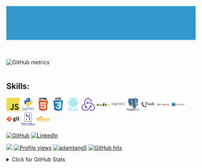 <div align="left">
    <img src="./animated-text.gif" alt="Hi there! I'm Adam Tang." title="Hi there! I'm Adam Tang."/>
</div>
<br />
<br />

<div align="left">

![GitHub metrics](https://metrics.lecoq.io/adamtang5)
</div>

<p align="left" style="display: flex; flex-direction: column; justify-content: center; align-items: center;">
    <h2>Skills: </h2>
    <p>
        <img src="https://raw.githubusercontent.com/devicons/devicon/v2.15.1/icons/javascript/javascript-original.svg" width="36" height="36" alt="Javascript" />
        <img src="https://raw.githubusercontent.com/devicons/devicon/v2.15.1/icons/python/python-original-wordmark.svg" width="36" height="36" alt="Python" />
        <img src="https://raw.githubusercontent.com/devicons/devicon/v2.15.1/icons/html5/html5-original-wordmark.svg" width="36" height="36" alt="HTML5" />
        <img src="https://raw.githubusercontent.com/devicons/devicon/v2.15.1/icons/css3/css3-original-wordmark.svg" width="36" height="36" alt="CSS3" />
        <img src="https://raw.githubusercontent.com/devicons/devicon/v2.15.1/icons/react/react-original-wordmark.svg" width="36" height="36" alt="React" />
        <img src="https://raw.githubusercontent.com/devicons/devicon/v2.15.1/icons/redux/redux-original.svg" width="36" height="36" alt="Redux" />
        <img src="https://raw.githubusercontent.com/devicons/devicon/v2.15.1/icons/nodejs/nodejs-original-wordmark.svg" width="36" height="36" alt="NodeJS" />
        <img src="https://raw.githubusercontent.com/devicons/devicon/v2.15.1/icons/express/express-original-wordmark.svg" width="36" height="36" alt="Express" />
        <img src="https://raw.githubusercontent.com/devicons/devicon/v2.15.1/icons/postgresql/postgresql-original-wordmark.svg" width="36" height="36" alt="PostgreSQL" />
        <img src="https://raw.githubusercontent.com/devicons/devicon/v2.15.1/icons/flask/flask-original-wordmark.svg" width="36" height="36" alt="Flask" />
        <img src="https://raw.githubusercontent.com/devicons/devicon/v2.15.1/icons/sqlalchemy/sqlalchemy-original-wordmark.svg" width="36" height="36" alt="SQLAlchemy" />
        <img src="https://raw.githubusercontent.com/devicons/devicon/v2.15.1/icons/sequelize/sequelize-original-wordmark.svg" width="36" height="36" alt="Sequelize" />
        <img src="https://raw.githubusercontent.com/devicons/devicon/v2.15.1/icons/git/git-original-wordmark.svg" width="36" height="36" alt="Git" />
        <img src="https://raw.githubusercontent.com/devicons/devicon/v2.15.1/icons/heroku/heroku-original-wordmark.svg" width="36" height="36" alt="Heroku" />
        <img src="https://raw.githubusercontent.com/devicons/devicon/v2.15.1/icons/amazonwebservices/amazonwebservices-plain-wordmark.svg" width="36" height="36" alt="AWS" />
    </p>
</p>

<p align="left">
    <a href="https://github.com/adamtang5" target="_blank"><img alt="GitHub" src="https://img.shields.io/badge/-@adamtang5-181717?style=flat-square&logo=GitHub&logoColor=white"></a>
    <a href="https://www.linkedin.com/in/adamtangx" target="_blank"><img alt="LinkedIn" src="https://img.shields.io/badge/-LinkedIn-0077B5?style=flat-square&logo=Linkedin&logoColor=white"></a>
</p>

<!-- <p align="left">
    <a href="https://github.com/adamtang5?tab=repositories" target="_blank"><img alt="Code" src="https://img.shields.io/badge/-code-000000?style=flat-square&logo=Plex&logoColor=white"></a>
    <a href="https://github.com/adamtang5?tab=repositories&language=javascript" target="_blank"><img alt="JavaScript" src="https://img.shields.io/badge/-JavaScript-000000?style=flat-square&logo=JavaScript&logoColor=F5DA60"></a>
    <a href="https://github.com/adamtang5?tab=repositories&language=python" target="_blank"><img alt="python" src="https://img.shields.io/badge/-python-3776AB?style=flat-square&logo=Python&logoColor=white"></a>
</p> -->

<p align="left">
    <a href="https://www.github.com/adamtang5" target="_blank"><img src="https://img.shields.io/github/followers/adamtang5?logo=github&style=flat-square&color=0891b2&labelColor=1c1917" /></a>
    <a href="https://gpvc.arturio.dev/adamtang5" target="_blank"><img alt="Profile views" src="https://gpvc.arturio.dev/adamtang5?label=Profile%20views&style=flat-square&color=red"></a>
    <a href="https://github.com/adamtang5" target="_blank"><img alt="adamtang5" src="https://badges.pufler.dev/visits/adamtang5/adamtang5?logo=GitHub&label=visits&color=success&logoColor=white&style=flat-square"/></a>
    <a href="https://github.com/adamtang5/adamtang5" target="_blank"><img alt="GitHub hits" src="https://img.shields.io/github/last-commit/adamtang5/adamtang5?label=profile%20updated&style=flat-square"></a>
</p>

<details>
<summary>Click for GitHub Stats</summary>
<p align="left">
    <img alt = "GitHub Stats" src="https://github-readme-stats.vercel.app/api?username=adamtang5&show_icons=true&hide=issues&icon_color=000000&hide_border=true&title_color=5391FE&text_color=555">
    <br />
    <img alt = "Top Language" src="https://github-readme-stats.vercel.app/api/top-langs/?username=adamtang5&hide=html,&hide_border=true&title_color=5391FE&text_color=555">
</p>
<!-- <br /> -->
<div align="left">

[![trophy](https://github-profile-trophy.vercel.app/?username=adamtang5)](https://github.com/ryo-ma/github-profile-trophy)
</div>

<div align="left">

![GitHub streak stats](https://github-readme-streak-stats.herokuapp.com/?user=adamtang5)
</div>

<div align="left">

![GitHub Activity Graph](https://activity-graph.herokuapp.com/graph?username=adamtang5)
</div>


</details>
